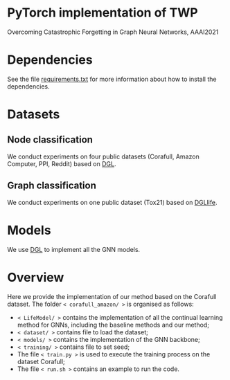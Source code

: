 # PyTorch implementation of TWP
Overcoming Catastrophic Forgetting in Graph Neural Networks, AAAI2021

# Dependencies
See the file [requirements.txt](https://github.com/hhliu79/TWP/blob/master/requirements.txt) for more information about how to install the dependencies.

# Datasets
## Node classification
We conduct experiments on four public datasets (Corafull, Amazon Computer, PPI, Reddit) based on [DGL](https://docs.dgl.ai/en/0.4.x/).<br>

## Graph classification
We conduct experiments on one public dataset (Tox21) based on [DGLlife](https://lifesci.dgl.ai/index.html).

# Models
We use [DGL](https://docs.dgl.ai/en/0.4.x/) to implement all the GNN models.

# Overview
Here we provide the implementation of our method based on the Corafull dataset. The folder `< corafull_amazon/ >` is organised as follows:
* `< LifeModel/ >` contains the implementation of all the continual learning method for GNNs, including the baseline methods and our method;
* `< dataset/ >`  contains file to load the dataset; 
* `< models/ >` contains the implementation of the GNN backbone;
* `< training/ >` contains file to set seed;
* The file `< train.py >` is used to execute the training process on the dataset Corafull;
* The file `< run.sh >` contains an example to run the code.

